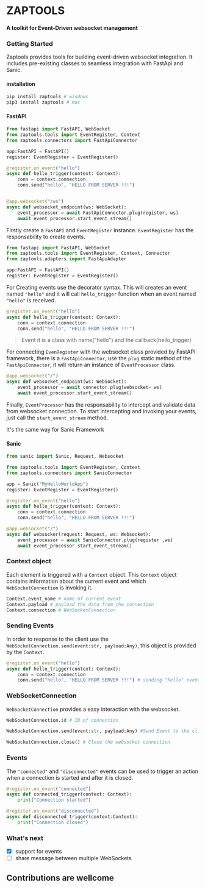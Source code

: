 # ZAPTOOLS

#### A toolkit for Event-Driven websocket management

### Getting Started

Zaptools provides tools for building event-driven websocket integration. It includes pre-existing classes to seamless integration with FastApi and Sanic.


#### installation
``` bash
pip install zaptools # windows
pip3 install zaptools # mac
```

#### FastAPI
```python
from fastapi import FastAPI, WebSocket
from zaptools.tools import EventRegister, Context
from zaptools.connectors import FastApiConnector

app:FastAPI = FastAPI()
register: EventRegister = EventRegister() 

@register.on_event("hello") 
async def hello_trigger(context: Context):
    conn = context.connection
    conn.send("hello", "HELLO FROM SERVER !!!") 


@app.websocket("/ws")
async def websocket_endpoint(ws: WebSocket):
    event_processor = await FastApiConnector.plug(register, ws)
    await event_processor.start_event_stream()
```

Firstly create a `FastAPI` and `EventRegister` instance. `EventRegister` has the responsability to create events.
```python
from fastapi import FastAPI, WebSocket
from zaptools.tools import EventRegister, Context, Connector
from zaptools.adapters import FastApiAdapter

app:FastAPI = FastAPI()
register: EventRegister = EventRegister() 
```
For Creating events use the decorator syntax.
This will creates an event named `"hello"` and it will call `hello_trigger` function when an event named `"hello"` is received.
```python
@register.on_event("hello") 
async def hello_trigger(context: Context):
    conn = context.connection
    conn.send("hello", "HELLO FROM SERVER !!!") 
```
> Event it is a class with name("hello") and the callback(hello_trigger)

For connecting `EvenRegister` with the websocket class provided by FastAPI framework, there is a `FastApiConnector`, use the `plug` static method of the `FastApiConnector`, it will return an instance of `EventProcessor` class.
```python
@app.websocket("/")
async def websocket_endpoint(ws: WebSocket):
    event_processor = await connector.plug(websocket= ws)
    await event_processor.start_event_stream()
```
Finally, `EventProcessor` has the responsability to intercept and validate data from websocket connection. To start intercepting and invoking your events, just call the `start_event_stream` method.

It's the same way for Sanic Framework
#### Sanic
```python
from sanic import Sanic, Request, Websocket

from zaptools.tools import EventRegister, Context
from zaptools.connectors import SanicConnector

app = Sanic("MyHelloWorldApp")
register: EventRegister = EventRegister()

@register.on_event("hello") 
async def hello_trigger(context: Context):
    conn = context.connection
    conn.send("hello", "HELLO FROM SERVER !!!") 

@app.websocket("/")
async def websocker(request: Request, ws: Websocket):
    event_processor = await SanicConnector.plug(register ,ws)
    await event_processor.start_event_stream()
```
### Context object
Each element is triggered with a `Context` object. This `Context` object contains information about the current event and which `WebSocketConnection` is invoking it.
```python
Context.event_name # name of current event
Context.payload # payload the data from the connection
Context.connection # WebSocketConnection 
```
### Sending Events
In order to response to the client use the `WebSocketConnection.send(event:str, payload:Any)`, this object is provided by the `Context`.
```python
@register.on_event("hello") 
async def hello_trigger(context: Context):
    conn = context.connection
    conn.send("hello", "HELLO FROM SERVER !!!") # sending "hello" event to client with a payload.
```
### WebSocketConnection
`WebSocketConnection` provides a easy interaction with the websocket.

```python
WebSocketConnection.id # ID of connection

WebSocketConnection.send(event:str, payload:Any) #Send Event to the client

WebSocketConnection.close() # Close the websocket connection
```

### Events

The `"connected"` and `"disconnected"` events can be used to trigger an action when a connection is started and after it is closed.

```python
@register.on_event("connected")
async def connected_trigger(context: Context):
    print("Connection started")

@register.on_event("disconnected")
async def disconnected_trigger(context:Context):
    print("Connection closed")
```

### What's next
- [X] support for events
- [ ] share message between multiple WebSockets

## Contributions are wellcome
